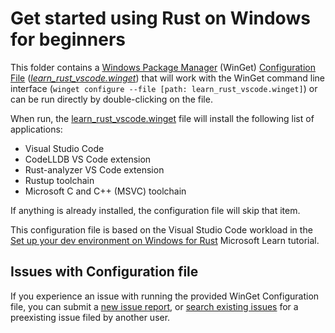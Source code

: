 # Get started using Rust on Windows for beginners

This folder contains a [Windows Package Manager](https://learn.microsoft.com/windows/package-manager/winget/) (WinGet) [Configuration File](https://learn.microsoft.com/windows/package-manager/configuration/) ([_learn_rust_vscode.winget_](./learn_rust_vscode.winget)) that will work with the WinGet command line interface (`winget configure --file [path: learn_rust_vscode.winget]`) or can be run directly by double-clicking on the file.

When run, the [learn_rust_vscode.winget](./learn_rust_vscode.winget) file will install the following list of applications:

- Visual Studio Code
- CodeLLDB VS Code extension
- Rust-analyzer VS Code extension
- Rustup toolchain
- Microsoft C and C++ (MSVC) toolchain

If anything is already installed, the configuration file will skip that item.

This configuration file is based on the Visual Studio Code workload in the [Set up your dev environment on Windows for Rust](https://learn.microsoft.com/en-us/windows/dev-environment/rust/setup#install-visual-studio-code) Microsoft Learn tutorial.

## Issues with Configuration file

If you experience an issue with running the provided WinGet Configuration file, you can submit a [new issue report](https://github.com/microsoft/winget-dsc/issues/new/choose), or [search existing issues](https://github.com/microsoft/winget-dsc/issues) for a preexisting issue filed by another user.
